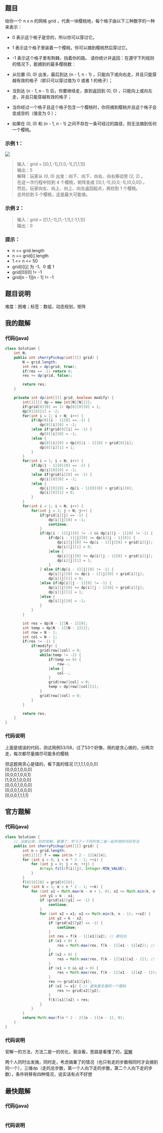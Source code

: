 ## 题目
给你一个 n x n 的网格 grid ，代表一块樱桃地，每个格子由以下三种数字的一种来表示：

- 0 表示这个格子是空的，所以你可以穿过它。
- 1 表示这个格子里装着一个樱桃，你可以摘到樱桃然后穿过它。
- -1 表示这个格子里有荆棘，挡着你的路。
请你统计并返回：在遵守下列规则的情况下，能摘到的最多樱桃数：

- 从位置 (0, 0) 出发，最后到达 (n - 1, n - 1) ，只能向下或向右走，并且只能穿越有效的格子（即只可以穿过值为 0 或者 1 的格子）；
- 当到达 (n - 1, n - 1) 后，你要继续走，直到返回到 (0, 0) ，只能向上或向左走，并且只能穿越有效的格子；
- 当你经过一个格子且这个格子包含一个樱桃时，你将摘到樱桃并且这个格子会变成空的（值变为 0 ）；
- 如果在 (0, 0) 和 (n - 1, n - 1) 之间不存在一条可经过的路径，则无法摘到任何一个樱桃。
### 示例 1：
![](/support/image/741-摘樱桃/1.jpg)
> 输入：grid = [[0,1,-1],[1,0,-1],[1,1,1]]  
> 输出：5  
> 解释：玩家从 (0, 0) 出发：向下、向下、向右、向右移动至 (2, 2) 。  
> 在这一次行程中捡到 4 个樱桃，矩阵变成 [[0,1,-1],[0,0,-1],[0,0,0]] 。  
> 然后，玩家向左、向上、向上、向左返回起点，再捡到 1 个樱桃。  
> 总共捡到 5 个樱桃，这是最大可能值。  
### 示例 2：
> 输入：grid = [[1,1,-1],[1,-1,1],[-1,1,1]]  
> 输出：0  
### 提示：
- n == grid.length
- n == grid[i].length
- 1 <= n <= 50
- grid[i][j] 为 -1、0 或 1
- grid[0][0] != -1
- grid[n - 1][n - 1] != -1
## 题目说明
难度：困难；标签：数组，动态规划，矩阵
## 我的题解
### 代码(java)
```java
class Solution {
    int N;
    public int cherryPickup(int[][] grid) {
        N = grid.length;
        int res = dp(grid, true);
        if(res == -1) return 0;
        res += dp(grid, false);

        return res;
    }

    private int dp(int[][] grid, boolean modify) {
        int[][][] dp = new int[N][N][2];
        if(grid[0][0] == 1) dp[0][0][0] = 1;
        dp[0][0][1] = -2;
        for(int i = 1; i < N; i++) {
            if(dp[0][i - 1][0] == -1) {
                dp[0][i][0] = -1;
            }else if(grid[0][i] == -1) {
                dp[0][i][0] = -1;
            }else {
                dp[0][i][0] = dp[0][i - 1][0] + grid[0][i];
                dp[0][i][1] = 1;
            }
        }
        for(int i = 1; i < N; i++) {
            if(dp[i - 1][0][0] == -1) {
                dp[i][0][0] = -1;
            }else if(grid[i][0] == -1) {
                dp[i][0][0] = -1;
            }else {
                dp[i][0][0] = dp[i - 1][0][0] + grid[i][0];
                dp[i][0][1] = 0;
            }
        }
        for(int i = 1; i < N; i++) {
            for(int j = 1; j < N; j++) {
                if(grid[i][j] == -1) {
                    dp[i][j][0] = -1;
                    continue;
                }
                if(dp[i - 1][j][0] != -1 && dp[i][j - 1][0] != -1) {
                    if(dp[i - 1][j][0] >= dp[i][j - 1][0]) {
                        dp[i][j][0] += dp[i - 1][j][0] + grid[i][j];
                        dp[i][j][1] = 0;
                    }else {
                        dp[i][j][0] += dp[i][j - 1][0] + grid[i][j];
                        dp[i][j][1] = 1;
                    }
                } else if(dp[i - 1][j][0] != -1) {
                    dp[i][j][0] += dp[i - 1][j][0] + grid[i][j];
                    dp[i][j][1] = 0;
                }else if(dp[i][j - 1][0] != -1) {
                    dp[i][j][0] += dp[i][j - 1][0] + grid[i][j];
                    dp[i][j][1] = 1;
                }else {
                    dp[i][j][0] = -1;
                }
            }
        }

        int res = dp[N - 1][N - 1][0];
        int temp = dp[N - 1][N - 1][1];
        int row = N - 1;
        int col = N - 1;
        if(res != -1) {
            if(modify) {
                grid[row][col] = 0;
                while(temp != -2) {
                    if(temp == 0) {
                        row--;
                    }else {
                        col--;
                    }
                    grid[row][col] = 0;
                    temp = dp[row][col][1];
                }
                grid[row][col] = 0;
            }
        }

        return res;
    }
}
```
### 代码说明
上面是错误的代码，测试用例53/58，过了53个好像，用的是贪心做的，分两次走，每次都尽量摘尽可能多的樱桃

但这题用贪心是错的，看下面的情况
[1,1,1,1,0,0,0]  
[0,0,0,1,0,0,0]  
[0,0,0,1,0,0,1]  
[1,0,0,1,0,0,0]  
[0,0,0,1,0,0,0]   
[0,0,0,1,0,0,0]  
[0,0,0,1,1,1,1]  

## 官方题解
### 代码(java)
```java
class Solution {
    // 没做出来，抄的官解，看懂了，学习了一下同时有二者一起作用的代码写法
    public int cherryPickup(int[][] grid) {
        int n = grid.length;
        int[][][] f = new int[n * 2 - 1][n][n];
        for (int i = 0; i < n * 2 - 1; ++i) {
            for (int j = 0; j < n; ++j) {
                Arrays.fill(f[i][j], Integer.MIN_VALUE);
            }
        }
        f[0][0][0] = grid[0][0];
        for (int k = 1; k < n * 2 - 1; ++k) {
            for (int x1 = Math.max(k - n + 1, 0); x1 <= Math.min(k, n - 1); ++x1) {
                int y1 = k - x1;
                if (grid[x1][y1] == -1) {
                    continue;
                }
                for (int x2 = x1; x2 <= Math.min(k, n - 1); ++x2) {
                    int y2 = k - x2;
                    if (grid[x2][y2] == -1) {
                        continue;
                    }
                    int res = f[k - 1][x1][x2]; // 都往右
                    if (x1 > 0) {
                        res = Math.max(res, f[k - 1][x1 - 1][x2]); // 往下，往右
                    }
                    if (x2 > 0) {
                        res = Math.max(res, f[k - 1][x1][x2 - 1]); // 往右，往下
                    }
                    if (x1 > 0 && x2 > 0) {
                        res = Math.max(res, f[k - 1][x1 - 1][x2 - 1]); // 都往下
                    }
                    res += grid[x1][y1];
                    if (x2 != x1) { // 避免重复摘同一个樱桃
                        res += grid[x2][y2];
                    }
                    f[k][x1][x2] = res;
                }
            }
        }
        return Math.max(f[n * 2 - 2][n - 1][n - 1], 0);
    }
}
```
### 代码说明
官解一的方法，方法二是一的优化，我没看，思路是看懂了的，[官解](https://leetcode.cn/problems/cherry-pickup/solutions/1656418/zhai-ying-tao-by-leetcode-solution-1h3k/?envType=daily-question&envId=2024-05-06)

两个人同时出发摘，同时走，考虑摘重了的情况（也只有走的步数相同时才会摘到同一个），三维dp（走的总步数，第一个人向下走的步数，第二个人向下走的步数），条件转移有四种情况，说实话有点不好想
## 最快题解
### 代码(java)
```java
```
### 代码说明
